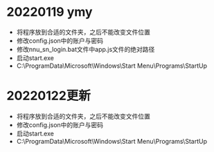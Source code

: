 # 20220119 ymy

- 将程序放到合适的文件夹，之后不能改变文件位置
- 修改config.json中的账户与密码
- 修改nnu_sn_login.bat文件中app.js文件的绝对路径
- 启动start.exe
- C:\ProgramData\Microsoft\Windows\Start Menu\Programs\StartUp

# 20220122更新
- 将程序放到合适的文件夹，之后不能改变文件位置
- 修改config.json中的账户与密码
- 启动start.exe
- C:\ProgramData\Microsoft\Windows\Start Menu\Programs\StartUp
